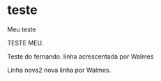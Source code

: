 teste
=====

Meu teste

TESTE MEU.

Teste do fernando.
linha acrescentada por Walmes

Linha nova2
nova linha por Walmes.
